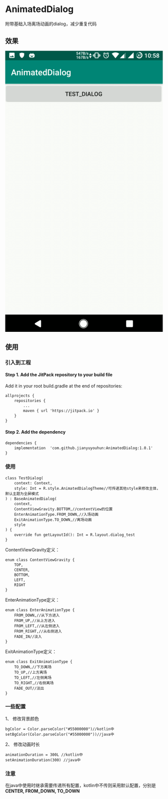 # AnimatedDialog

附带基础入场离场动画的dialog，减少重复代码

## 效果 ##

<img src="GIF.gif"/>

## 使用 ##

### 引入到工程 ###

#### Step 1. Add the JitPack repository to your build file

Add it in your root build.gradle at the end of repositories:

	allprojects {
		repositories {
			...
			maven { url 'https://jitpack.io' }
		}
	}

#### Step 2. Add the dependency ####

	dependencies {
    	implementation  'com.github.jianyuyouhun:AnimatedDialog:1.0.1'
	}

### 使用 ###

	class TestDialog(
	    context: Context,
	    style: Int = R.style.AnimatedDialogTheme//可传递其他style来修改主体，默认主题为全屏模式
	) : BaseAnimatedDialog(
	    context,
	    ContentViewGravity.BOTTOM,//contentView的位置
	    EnterAnimationType.FROM_DOWN,//入场动画
	    ExitAnimationType.TO_DOWN,//离场动画
	    style
	) {
	    override fun getLayoutId(): Int = R.layout.dialog_test
	}

ContentViewGravity定义：
	
	
    enum class ContentViewGravity {
        TOP,
        CENTER,
        BOTTOM,
        LEFT,
        RIGHT
    }

EnterAnimationType定义：

    enum class EnterAnimationType {
        FROM_DOWN,//从下方进入
        FROM_UP,//从上方进入
        FROM_LEFT,//从左侧进入
        FROM_RIGHT,//从右侧进入
        FADE_IN//淡入
    }

ExitAnimationType定义：

    enum class ExitAnimationType {
        TO_DOWN,//下方离场
        TO_UP,//上方离场
        TO_LEFT,//左侧离场
        TO_RIGHT,//右侧离场
        FADE_OUT//淡出
    }

### 一些配置 ###

1、 修改背景颜色

	bgColor = Color.parseColor("#55000000")//kotlin中
	setBgColor(Color.parseColor("#55000000"))//java中

2、 修改动画时长

	animationDuration = 300L //kotlin中
	setAnimationDuration(300) //java中

### 注意 ###

在java中使用时继承需要传递所有配置，kotlin中不传则采用默认配置，分别是
**CENTER, FROM\_DOWN, TO\_DOWN**